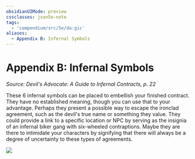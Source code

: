 ```yaml
---
obsidianUIMode: preview
cssclasses: json5e-note
tags:
  - 'compendium/src/5e/da:gic'
aliases:
  - Appendix B: Infernal Symbols
---
```

# Appendix B: Infernal Symbols
*Source: Devil's Advocate: A Guide to Infernal Contracts, p. 22* 

These 6 infernal symbols can be placed to embellish your finished contract. They have no established meaning, though you can use that to your advantage. Perhaps they present a possible way to escape the ironclad agreement, such as the devil's true name or something they value. They could provide a link to a specific location or NPC by serving as the insignia of an infernal biker gang with six-wheeled contraptions. Maybe they are there to intimidate your characters by signifying that there will always be a degree of uncertainty to these types of agreements.

![](https://raw.githubusercontent.com/TheGiddyLimit/homebrew/master/_img/DAGIC/Symbols.png#center)
